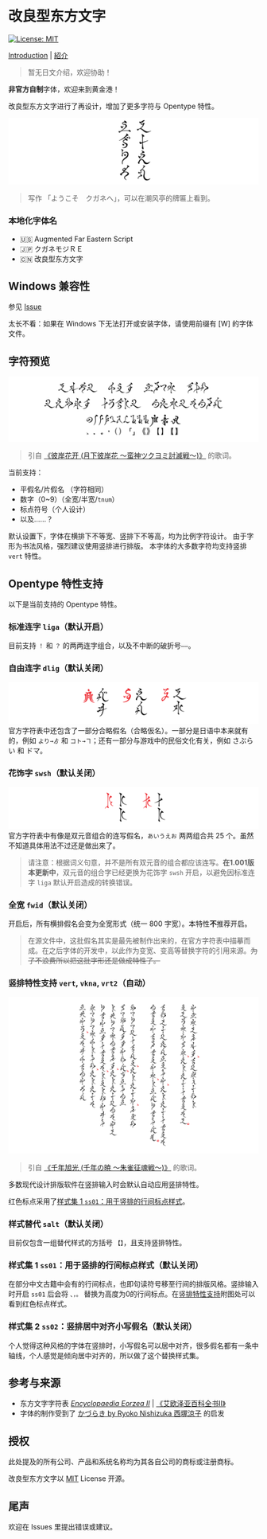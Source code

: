 # 改良型东方文字
[![License: MIT](https://img.shields.io/badge/License-MIT-yellow.svg)](https://opensource.org/licenses/MIT)

[Introduction](README.md) | [紹介](README_JP.md)
> 暂无日文介绍，欢迎协助！

**非官方自制**字体，欢迎来到黄金港！

改良型东方文字进行了再设计，增加了更多字符与 Opentype 特性。

![标题](preview/Title.svg)
> 写作 「ようこそ　クガネへ」，可以在潮风亭的牌匾上看到。

### 本地化字体名
- 🇺🇸 Augmented Far Eastern Script
- 🇯🇵 クガネモジＲＥ
- 🇨🇳 改良型东方文字

## Windows 兼容性

参见 [Issue](https://github.com/karaipsum/Postulated-Proto-Alphabet/issues/1#issue-2312178558)

太长不看：如果在 Windows 下无法打开或安装字体，请使用前缀有 [W] 的字体文件。

## 字符预览

![字符预览](preview/Glyphs.svg)
> 引自 [《彼岸花开 (月下彼岸花 ～蛮神ツクヨミ討滅戦～)》](https://jp.finalfantasyxiv.com/blog/002393.html) 的歌词。

当前支持：
- 平假名/片假名 （字符相同）
- 数字（0~9）（全宽/半宽/`tnum`）
- 标点符号（个人设计）
- 以及……？

默认设置下，字体在横排下不等宽、竖排下不等高，均为比例字符设计。
由于字形为书法风格，强烈建议使用竖排进行排版。
本字体的大多数字符均支持竖排 `vert` 特性。

## Opentype 特性支持

以下是当前支持的 Opentype 特性。

### 标准连字 `liga`（默认开启）
目前支持 `！` 和 `？` 的两两连字组合，以及不中断的破折号`——`。

### 自由连字 `dlig`（默认关闭）

![dlig](preview/dlig.svg)
官方字符表中还包含了一部分合略假名（合略仮名）。一部分是日语中本来就有的，例如 `より→ゟ` 和 `コト→ヿ`；还有一部分与游戏中的民俗文化有关，例如 さぶらい 和 ドマ。

### 花饰字 `swsh`（默认关闭）
![swsh](preview/swsh.svg)
官方字符表中有像是双元音组合的连写假名，`あいうえお` 两两组合共 25 个。虽然不知道具体用法不过还是做出来了。

> 请注意：根据词义句意，并不是所有双元音的组合都应该连写。**在1.001版本更新中**，双元音的组合字已经更换为花饰字 `swsh` 开启，以避免因标准连字 `liga` 默认开启造成的转换错误。

### 全宽 `fwid`（默认关闭）

开启后，所有横排假名会变为全宽形式（统一 800 字宽）。本特性**不**推荐开启。
> 在源文件中，这批假名其实是最先被制作出来的，在官方字符表中描摹而成。在之后字体的开发中，以此作为变宽、变高等替换字符的引用来源。~~为了不浪费所以把这批字形还是做成特性了。~~

### 竖排特性支持 `vert`, `vkna`, `vrt2`（自动）

![竖排](preview/Vertical.svg)
> 引自 [《千年旭光 (千年の暁 ～朱雀征魂戦～)》](https://jp.finalfantasyxiv.com/blog/002537.html) 的歌词。

多数现代设计排版软件在竖排输入时会默认自动应用竖排特性。

红色标点采用了[样式集 1 `ss01`：用于竖排的行间标点样式](#样式集-1-ss01-用于竖排的行间标点样式默认关闭)。

### 样式替代 `salt`（默认关闭）

目前仅包含一组替代样式的方括号 `【】`，且支持竖排特性。

### 样式集 1 `ss01`：用于竖排的行间标点样式（默认关闭）

在部分中文古籍中会有的行间标点，也即句读符号移至行间的排版风格。竖排输入时开启 `ss01` 后会将 `、，。` 替换为高度为0的行间标点。在[竖排特性支持](#竖排特性支持-vert-vkna-vrt2自动)附图处可以看到红色标点样式。

### 样式集 2 `ss02`：竖排居中对齐小写假名（默认关闭）

个人觉得这种风格的字体在竖排时，小写假名可以居中对齐，很多假名都有一条中轴线，个人感觉是倾向居中对齐的，所以做了这个替换样式集。

## 参考与来源

- 东方文字字符表 [_Encyclopaedia Eorzea II_](https://sqex.to/giPAn) | [《艾欧泽亚百科全书II》](https://www.taobao.com/list/item/635215701689.htm)
- 字体的制作受到了 [かづらき by Ryoko Nishizuka 西塚涼子](https://fonts.adobe.com/fonts/kazuraki-sp2n) 的启发

## 授权

此处提及的所有公司、产品和系统名称均为其各自公司的商标或注册商标。

改良型东方文字以 [MIT](LICENSE) License 开源。

## 尾声

欢迎在 Issues 里提出错误或建议。